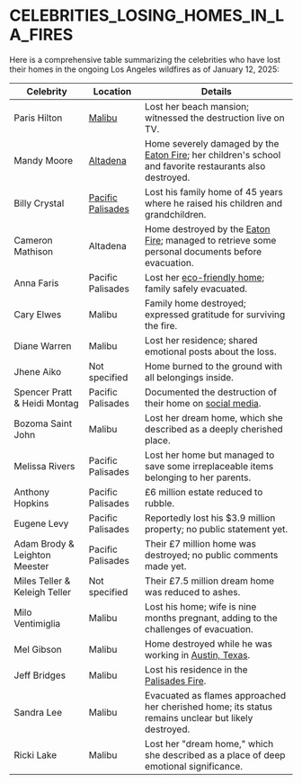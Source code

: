 # CELEBRITIES\_LOSING\_HOMES\_IN\_LA\_FIRES

Here is a comprehensive table summarizing the celebrities who have lost their homes in the ongoing Los Angeles wildfires as of January 12, 2025:

| **Celebrity**                 | **Location**                              | **Details**                                                                                                              |
| ----------------------------- | ----------------------------------------- | ------------------------------------------------------------------------------------------------------------------------ |
| Paris Hilton                  | [Malibu](malibu.md)                       | Lost her beach mansion; witnessed the destruction live on TV.                                                            |
| Mandy Moore                   | [Altadena](../CURRENT_AFFAIRS/ALTADENA.MD)                   | Home severely damaged by the [Eaton Fire](eaton_fire.md); her children's school and favorite restaurants also destroyed. |
| Billy Crystal                 | [Pacific Palisades](pacific_palisades.md) | Lost his family home of 45 years where he raised his children and grandchildren.                                         |
| Cameron Mathison              | Altadena                                  | Home destroyed by the [Eaton Fire](eaton_fire.md); managed to retrieve some personal documents before evacuation.        |
| Anna Faris                    | Pacific Palisades                         | Lost her [eco-friendly home](eco_friendly_homes.md); family safely evacuated.                                            |
| Cary Elwes                    | Malibu                                    | Family home destroyed; expressed gratitude for surviving the fire.                                                       |
| Diane Warren                  | Malibu                                    | Lost her residence; shared emotional posts about the loss.                                                               |
| Jhene Aiko                    | Not specified                             | Home burned to the ground with all belongings inside.                                                                    |
| Spencer Pratt & Heidi Montag  | Pacific Palisades                         | Documented the destruction of their home on [social media](social_media.md).                                             |
| Bozoma Saint John             | Malibu                                    | Lost her dream home, which she described as a deeply cherished place.                                                    |
| Melissa Rivers                | Pacific Palisades                         | Lost her home but managed to save some irreplaceable items belonging to her parents.                                     |
| Anthony Hopkins               | Pacific Palisades                         | £6 million estate reduced to rubble.                                                                                     |
| Eugene Levy                   | Pacific Palisades                         | Reportedly lost his $3.9 million property; no public statement yet.                                                      |
| Adam Brody & Leighton Meester | Pacific Palisades                         | Their £7 million home was destroyed; no public comments made yet.                                                        |
| Miles Teller & Keleigh Teller | Not specified                             | Their £7.5 million dream home was reduced to ashes.                                                                      |
| Milo Ventimiglia              | Malibu                                    | Lost his home; wife is nine months pregnant, adding to the challenges of evacuation.                                     |
| Mel Gibson                    | Malibu                                    | Home destroyed while he was working in [Austin, Texas](../CURRENT_AFFAIRS/austin_texas.mdIRS/austin_texas.md).                                                 |
| Jeff Bridges                  | Malibu                                    | Lost his residence in the [Palisades Fire](palisades_fire.md).                                                           |
| Sandra Lee                    | Malibu                                    | Evacuated as flames approached her cherished home; its status remains unclear but likely destroyed.                      |
| Ricki Lake                    | Malibu                                    | Lost her "dream home," which she described as a place of deep emotional significance.                                    |
